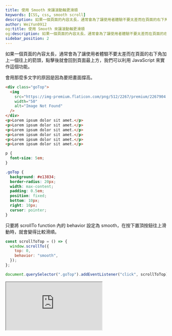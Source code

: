 ```yaml
---
title: 使用 Smooth 來讓滾動軸更滑順
keywords: [CSS, css, smooth scroll]
description: 如果一個頁面的內容太長，通常會為了讓使用者體驗不要太差而在頁面的右下角加上一個往上的箭頭。
author: WeiYun0912
og:title: 使用 Smooth 來讓滾動軸更滑順
og:description: 如果一個頁面的內容太長，通常會為了讓使用者體驗不要太差而在頁面的右下角加上一個往上的箭頭。
sidebar_position: 2
---
```


如果一個頁面的內容太長，通常會為了讓使用者體驗不要太差而在頁面的右下角加上一個往上的箭頭，點擊後就會回到頁面最上方，我們可以利用 JavaScript 來實作這個功能。

會用那麼多文字的原因是因為要把畫面撐高。

```html title='index.html' showLineNumbers
<div class="goTop">
  <img
    src="https://img-premium.flaticon.com/png/512/2267/premium/2267904.png?token=exp=1633625403~hmac=19e87d3285d74591879065f2a97e8afc"
    width="50"
    alt="Image Not Found"
  />
</div>
<p>Lorem ipsum dolor sit amet.</p>
<p>Lorem ipsum dolor sit amet.</p>
<p>Lorem ipsum dolor sit amet.</p>
<p>Lorem ipsum dolor sit amet.</p>
<p>Lorem ipsum dolor sit amet.</p>
<p>Lorem ipsum dolor sit amet.</p>
```

```css title='style.css' showLineNumbers
p {
  font-size: 5em;
}

.goTop {
  background: #e13834;
  border-radius: 20px;
  width: max-content;
  padding: 0.5em;
  position: fixed;
  bottom: 10px;
  right: 10px;
  cursor: pointer;
}
```

只要將 scrollTo function 內的 behavior 設定為 smooth，在按下置頂按鈕往上滑動時，就會變得比較滑順。

```js title='app.js' showLineNumbers
const scrollToTop = () => {
  window.scrollTo({
    top: 0,
    behavior: "smooth",
  });
};

document.querySelector(".goTop").addEventListener("click", scrollToTop);
```

<iframe src="https://codesandbox.io/embed/scroll-to-top-n6xe9?fontsize=14&hidenavigation=1&theme=dark"
style={{width : "100%",height : "500px", overflow : "hidden"}} 
allow="accelerometer; ambient-light-sensor; camera; encrypted-media; geolocation; gyroscope; hid; microphone; midi; payment; usb; vr; xr-spatial-tracking"
     sandbox="allow-forms allow-modals allow-popups allow-presentation allow-same-origin allow-scripts"/>
